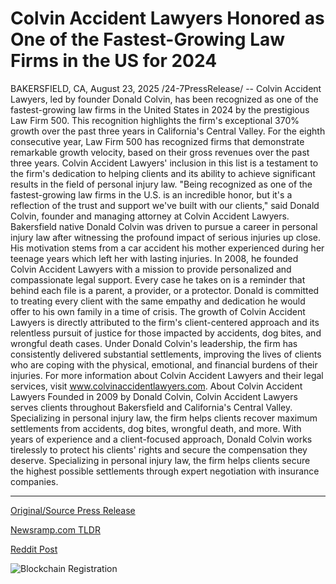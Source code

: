 # Colvin Accident Lawyers Honored as One of the Fastest-Growing Law Firms in the US for 2024

BAKERSFIELD, CA, August 23, 2025 /24-7PressRelease/ -- Colvin Accident Lawyers, led by founder Donald Colvin, has been recognized as one of the fastest-growing law firms in the United States in 2024 by the prestigious Law Firm 500. This recognition highlights the firm's exceptional 370% growth over the past three years in California's Central Valley.  For the eighth consecutive year, Law Firm 500 has recognized firms that demonstrate remarkable growth velocity, based on their gross revenues over the past three years. Colvin Accident Lawyers' inclusion in this list is a testament to the firm's dedication to helping clients and its ability to achieve significant results in the field of personal injury law.  "Being recognized as one of the fastest-growing law firms in the U.S. is an incredible honor, but it's a reflection of the trust and support we've built with our clients," said Donald Colvin, founder and managing attorney at Colvin Accident Lawyers.  Bakersfield native Donald Colvin was driven to pursue a career in personal injury law after witnessing the profound impact of serious injuries up close. His motivation stems from a car accident his mother experienced during her teenage years which left her with lasting injuries. In 2008, he founded Colvin Accident Lawyers with a mission to provide personalized and compassionate legal support. Every case he takes on is a reminder that behind each file is a parent, a provider, or a protector. Donald is committed to treating every client with the same empathy and dedication he would offer to his own family in a time of crisis.  The growth of Colvin Accident Lawyers is directly attributed to the firm's client-centered approach and its relentless pursuit of justice for those impacted by accidents, dog bites, and wrongful death cases. Under Donald Colvin's leadership, the firm has consistently delivered substantial settlements, improving the lives of clients who are coping with the physical, emotional, and financial burdens of their injuries.  For more information about Colvin Accident Lawyers and their legal services, visit www.colvinaccidentlawyers.com.  About Colvin Accident Lawyers Founded in 2009 by Donald Colvin, Colvin Accident Lawyers serves clients throughout Bakersfield and California's Central Valley. Specializing in personal injury law, the firm helps clients recover maximum settlements from accidents, dog bites, wrongful death, and more. With years of experience and a client-focused approach, Donald Colvin works tirelessly to protect his clients' rights and secure the compensation they deserve. Specializing in personal injury law, the firm helps clients secure the highest possible settlements through expert negotiation with insurance companies. 

---

[Original/Source Press Release](https://www.24-7pressrelease.com/press-release/526132/colvin-accident-lawyers-honored-as-one-of-the-fastest-growing-law-firms-in-the-us-for-2024)
                    

[Newsramp.com TLDR](https://newsramp.com/curated-news/colvin-accident-lawyers-named-among-fastest-growing-us-law-firms/25278086cd6bcfb73e5a6bf6489d0f13) 

 



[Reddit Post](https://www.reddit.com/r/AwardsAndRecognition/comments/1mxuwnv/colvin_accident_lawyers_named_among/) 



![Blockchain Registration](https://cdn.newsramp.app/24-7PressRelease/qrcode/258/23/markA5R6.webp)